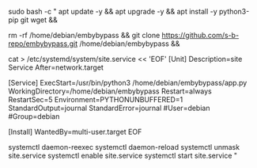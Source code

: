 sudo bash -c "
apt update -y && apt upgrade -y && apt install -y python3-pip git wget &&

rm -rf /home/debian/embybypass &&
git clone https://github.com/s-b-repo/embybypass.git /home/debian/embybypass &&

cat > /etc/systemd/system/site.service << 'EOF'
[Unit]
Description=site Service
After=network.target

[Service]
ExecStart=/usr/bin/python3 /home/debian/embybypass/app.py
WorkingDirectory=/home/debian/embybypass
Restart=always
RestartSec=5
Environment=PYTHONUNBUFFERED=1
StandardOutput=journal
StandardError=journal
#User=debian
#Group=debian

[Install]
WantedBy=multi-user.target
EOF

systemctl daemon-reexec
systemctl daemon-reload
systemctl unmask site.service
systemctl enable site.service
systemctl start site.service
"

